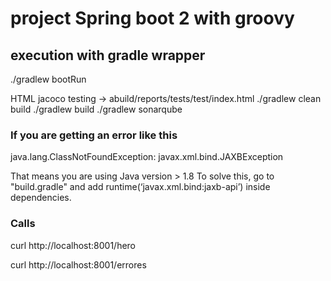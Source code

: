 # project Spring boot 2 with groovy


## execution with gradle wrapper

./gradlew bootRun

HTML jacoco testing -> abuild/reports/tests/test/index.html
./gradlew clean build
./gradlew build
./gradlew sonarqube 

### If you are getting an error like this
java.lang.ClassNotFoundException: javax.xml.bind.JAXBException

That means you are using Java version > 1.8
To solve this, go to "build.gradle" and add runtime(‘javax.xml.bind:jaxb-api’) inside dependencies. 


### Calls

curl http://localhost:8001/hero

curl http://localhost:8001/errores